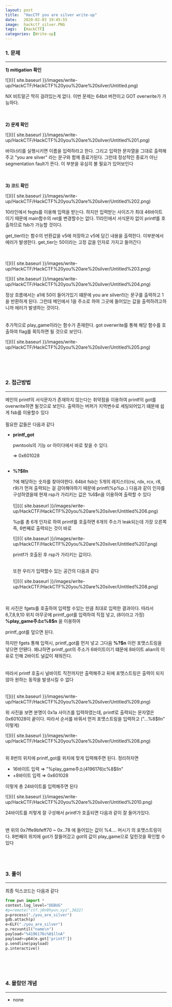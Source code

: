 ```yaml
---
layout: post
title:  "HacCTF you are silver write-up"
date:   2020-02-03 19:45:55
image:  hackctf_silver.PNG
tags:   [HackCTF]
categories: [Write-up]
---
```


### 1.  문제

---

**1) mitigation 확인**

![]({{ site.baseurl }}/images/write-up/HackCTF/HackCTF%20you%20are%20silver/Untitled.png)

NX 비트말곤 딱히 걸려있는게 없다. 이번 문제는 64bit 버전이고 GOT overwrite가 가능하다.<br><br><br>

**2) 문제 확인**

![]({{ site.baseurl }}/images/write-up/HackCTF/HackCTF%20you%20are%20silver/Untitled%201.png)

바이너리를 실행시키면 이름을 입력하라고 한다. 그리고 입력한 문자열을 그대로 출력해주고 "you are silver" 라는 문구와 함께 종료가된다. 그런데 정상적인 종료가 아닌 segmentation fault가 뜬다. 이 부분을 유심히 볼 필요가 있어보인다<br><br><br>

**3) 코드 확인**

![]({{ site.baseurl }}/images/write-up/HackCTF/HackCTF%20you%20are%20silver/Untitled%202.png)

10라인에서 fegts를 이용해 입력을 받는다. 하지만 입력받는 사이즈가 최대 46바이트이기 때문에 main함수의 ret를 변경할수는 없다. 11라인에서 서식문자 없이 printf를 호출하므로 fsb가 가능할 것이다.

get_tier라는 함수의 반환값을 v5에 저장하고 v5에 담긴 내용을 출력한다. 이부분에서 에러가 발생한다. get_tier는 50이라는 고정 값을 인자로 가지고 들어간다<br><br><br>

![]({{ site.baseurl }}/images/write-up/HackCTF/HackCTF%20you%20are%20silver/Untitled%203.png)

![]({{ site.baseurl }}/images/write-up/HackCTF/HackCTF%20you%20are%20silver/Untitled%204.png)

정상 흐름에서는 a1에 50이 들어가있기 떄문에 you are silver라는 문구를 출력하고 1을 반환하게 된다. 그런데 메인에서 1을 주소로 하여  그곳에 들어있는 값을 출력하려고하니까 에러가 발생하는 것이다.
<br><br><br>
추가적으로 play_game이라는 함수가 존재한다. got overwrite를 통해 해당 함수를 호출하여 flag를 획득하면 될 것으로 보인다.

![]({{ site.baseurl }}/images/write-up/HackCTF/HackCTF%20you%20are%20silver/Untitled%205.png)


<br><br><br>
### 2. 접근방법

---

메인의 printf의 서식문자가 존재하지 않는다는 취약점을 이용하여 printf의 got를 overwrite하면 될것으로 보인다. 출력하는 버퍼가 지역변수로 세팅되어있기 떄문에 쉽게 fsb를 이용할수 있다
<br><br>
필요한 값들은 다음과 같다

- **printf_got**

    pwntools의 기능 or 아이다에서 바로 찾을 수 있다.

    ⇒ 0x601028
<br><br>
- **%?$lln**

    ?에 해당하는 숫자를 찾아야한다. 64bit fsb는 5개의 레지스터(rsi, rdx, rcx, r8, r9)가 먼져 출력되는 걸 감아해야하기 때문에 printf(%p%p..) 다음과 같이 인자를 구성하였을때 현재 rsp가 가리키는 값은 %6$n을 이용하여 출력할 수 있다
<br><br>
    ![]({{ site.baseurl }}/images/write-up/HackCTF/HackCTF%20you%20are%20silver/Untitled%206.png)

    %p를 총 6개 인자로 하여 printf를 호출하면 6개의 주소가 leak되는데 가장 오른쪽 즉, 6번째로 출력되는 것이 바로

    ![]({{ site.baseurl }}/images/write-up/HackCTF/HackCTF%20you%20are%20silver/Untitled%207.png)

    printf가 호출된 후 rsp가 가리키는 값이다.<br><br>

    또한 우리가 입력할수 있는 공간의 다음과 같다

    ![]({{ site.baseurl }}/images/write-up/HackCTF/HackCTF%20you%20are%20silver/Untitled%208.png)
<br><br><br>

위 사진은 fgets를 호출하여 입력할 수있는 만큼 최대로 입력한 결과이다. 따라서 6,7,8,9,10 위치 아무곳에 printf_got를 입력하여 직접 넣고, (8이라고 가정) **%play_game주소c%8$n** 을 이용하여 

printf_got를 덮으면 된다.

하지만 fgets 통해 입력시, printf_got를 먼저 넣고 그다음 **%?$n** 이런 포맷스트링을 넣으면 안됀다. 왜냐하면 printf_got의 주소가 6바이트이기 떄문에 8바이트 alian의 이유로 인해 2바이트 널값이 채워진다. 
<br><br><br>
따라서 printf 호출시 널바이트 직전까지만 출력해주고 뒤에 포맷스트링은 출력이 되지 않아 원하는 동작을 발생시킬 수 없다 
<br><br><br>
![]({{ site.baseurl }}/images/write-up/HackCTF/HackCTF%20you%20are%20silver/Untitled%209.png)

위 사진을 보면 분명이 0x1a 사이즈를 입력하였는데, printf로 출력되는 문자열은 0x601028이 끝이다. 따라서 순서를 바꿔서 먼저 포맷스트링을 입력하고 ("...%8$lln" 이렇게) 

![]({{ site.baseurl }}/images/write-up/HackCTF/HackCTF%20you%20are%20silver/Untitled%208.png)
<br><br><br>
위 8번의 위치에 printf_got를 위치에 맞게 입력해주면 된다. 정리하자면

- 16바이트 입력 ⇒ "%play_game주소(4196176)c%8$lln"
- +8바이트 입력 ⇒ 0x601028

이렇게 총 24바이트를 입력해주면 된다

![]({{ site.baseurl }}/images/write-up/HackCTF/HackCTF%20you%20are%20silver/Untitled%2010.png)

24바이트를 저렇게 잘 구성해서 printf가 호출되면 다음과 같이 잘 들어가있다.
<br><br><br>
맨 위의 0x7ffe9bfeff70 ~ 0x..78 에 들어있는 값이 %4.... 머시기 의 포맷스트링이다. 8번째의 위치에 got가 잘들어갔고 got의 값이 play_game으로 덮힌것을 확인할 수 있다
<br><br><br><br>
### 3. 풀이

---

최종 익스코드는 다음과 같다
```python
from pwn import *
context.log_level="DEBUG"
#p=remote("ctf.j0n9hyun.xyz",3022)
p=process("./you_are_silver")
gdb.attach(p)
e=ELF("./you_are_silver")
p.recvuntil("name\n")
payload="%4196176c%8$llnA"
payload+=p64(e.got['printf'])
p.sendline(payload)
p.interactive()
```

<br><br><br>
### 4. 몰랐던 개념

---

- none